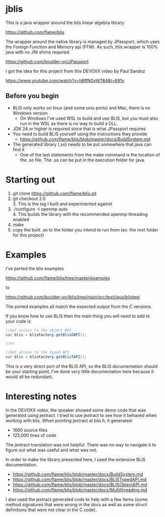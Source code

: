 # jblis
This is a java wrapper around the blis linear algebra library:

https://github.com/flame/blis

The wrapper around the native library is managed by JPassport, which uses the Foreign Function
and Memory api (FFM). As such, this wrapper is 100% java with no JNI shims required.

https://github.com/boulder-on/JPassport

I got the idea for this project from this DEVOXX video by Paul Sandoz

https://www.youtube.com/watch?v=hBffN0xW784&t=691s

## Before you begin

- BLIS only works on linux (and some unix ports) and Mac, there is no Windows version
  - On Windows I've used WSL to build and use BLIS, but you must also run in the WSL as there is no way to build a DLL.
- JDK 24 or higher is required since that is what JPassport requires
- You need to build BLIS yourself using the instructions they provide
  - https://github.com/flame/blis/blob/master/docs/BuildSystem.md
- The generated library (.so) needs to be put somewhere that java can find it
  - One of the last statements from the make command is the location of the .so file. The .so can be put in the execution folder for java.


# Starting out

1. git clone https://github.com/flame/blis.git
2. git checkout 2.0   
   3. This is the tag I built and experimented against
3. ./configure -t openmp auto   
   4. This builds the library with the recommended openmp threading enabled
4. make
5. copy the built .so to the folder you intend to run from (ex. the root folder for this project)

# Examples

I've ported the blis examples

https://github.com/flame/blis/tree/master/examples

to

https://github.com/boulder-on/jblis/tree/main/src/test/java/blistest

The ported examples all match the expected output from the C versions. 

If you know how to use BLIS then the main thing you will need to add to your code is:

```java
//Get access to the object API
var blis = blisFactory.getBlisOAPI();

//or

//Get access to the typed API
var blis = blisFactory.getBlisTAPI();
```

This is a very direct port of the BLIS API, so the BLIS documentation should be your starting point.
I've done very little documentation here because it would all be redundant.

# Interesting notes
In the DEVOXX video, the speaker showed some demo code that was generated using jextract.
I tried to use jextract to see how it behaved when working with blis. When pointing jextract
at blis.h, it generated:

- 1660 source files
- 125,000 lines of code

The jextract translation was not helpful. There was no way to navigate it to figure out
what was useful and what was not.

In order to make the library presented here, I used the extensive BLIS documentation.

- https://github.com/flame/blis/blob/master/docs/BuildSystem.md
- https://github.com/flame/blis/blob/master/docs/BLISTypedAPI.md
- https://github.com/flame/blis/blob/master/docs/BLISObjectAPI.md
- https://github.com/flame/blis/blob/master/docs/Multithreading.md

I also used the jextract generated code to help with a few items (some method signatures
that were wrong in the docs as well as some struct definitions that were not clear
in the C code).